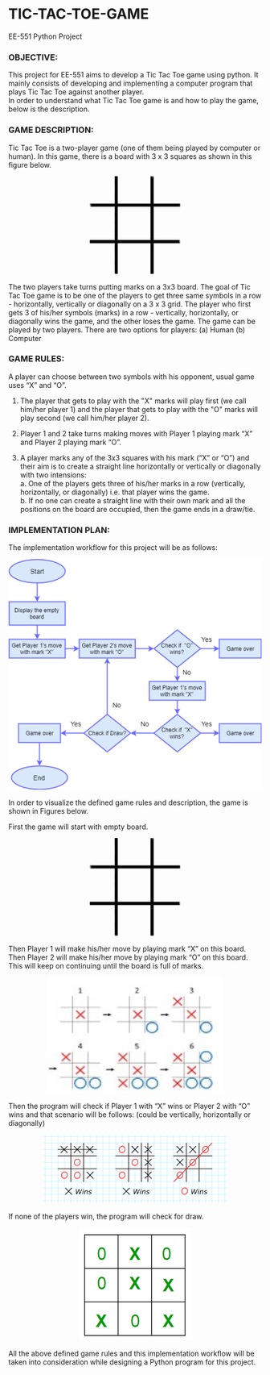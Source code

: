 # TIC-TAC-TOE-GAME

EE-551 Python Project

### OBJECTIVE:
This project for EE-551 aims to develop a Tic Tac Toe game using python. It mainly consists of developing and implementing a computer program that plays Tic Tac Toe against another player.<br/>
In order to understand what Tic Tac Toe game is and how to play the game, below is the description.

### GAME DESCRIPTION:
Tic Tac Toe is a two-player game (one of them being played by computer or human). In this game, there is a board with 3 x 3 squares as shown in this figure below.<br/>

<p align="center"><img src="Image/Board.jpg" /></p>

The two players take turns putting marks on a 3x3 board. The goal of Tic Tac Toe game is to be one of the players to get three same symbols in a row - horizontally, vertically or diagonally on a 3 x 3 grid.  The player who first gets 3 of his/her symbols (marks) in a row - vertically, horizontally, or diagonally wins the game, and the other loses the game. 
The game can be played by two players. There are two options for players: (a) Human  (b) Computer

### GAME RULES:
A player can choose between two symbols with his opponent, usual game uses “X” and “O”. 
1.	The player that gets to play with the "X" marks will play first (we call him/her player 1) and the player that gets to play with the "O" marks will play second (we call him/her player 2).

2.	Player 1 and 2 take turns making moves with Player 1 playing mark “X” and Player 2 playing mark “O”.

3.	A player marks any of the 3x3 squares with his mark (“X” or “O”) and their aim is to create a straight line horizontally or vertically or diagonally with two intensions:<br/>
a.	One of the players gets three of his/her marks in a row (vertically, horizontally, or diagonally) i.e. that player wins the game.<br/>
b.	If no one can create a straight line with their own mark and all the positions on the board are occupied, then the game ends in a  draw/tie.

### IMPLEMENTATION PLAN:
The implementation workflow for this project will be as follows:

<p align="center"><img src="Image/Python_flowchart.png" /></p>

In order to visualize the defined game rules and description, the game is shown in Figures below.

First the game will start with empty board.

<p align="center"><img src="Image/Board.jpg" /></p>

Then Player 1 will make his/her move by playing mark “X” on this board. Then Player 2 will make his/her move by playing mark “O” on this board. This will keep on continuing until the board is full of marks.

<p align="center"><img src="Image/Python_gameplay.jpg" width="350" height="230" /></p>

Then the program will check if Player 1 with “X” wins or Player 2 with “O” wins and that scenario will be follows: (could be vertically, horizontally or diagonally)

<p align="center"><img src="Image/PythonProj.png" /></p>

If none of the players win, the program will check for draw.

<p align="center"><img src="Image/ProposalPythonProj.png" /></p>

All the above defined game rules and this implementation workflow will be taken into consideration while designing a Python program for this project.

